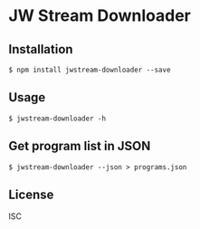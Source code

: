 # JW Stream Downloader

## Installation

    $ npm install jwstream-downloader --save

## Usage

    $ jwstream-downloader -h

## Get program list in JSON

    $ jwstream-downloader --json > programs.json

## License

ISC
